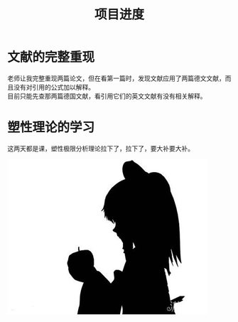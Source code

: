 ﻿---
layout: article
title: 项目进度
mathjax: true
key: 2018-07-04-diary
---
# 文献的完整重现   
  老师让我完整重现两篇论文，但在看第一篇时，发现文献应用了两篇德文文献，而且没有对引用的公式加以解释。   
  目前只能先查那两篇德国文献，看引用它们的英文文献有没有相关解释。   
# 塑性理论的学习   
  这两天都是课，塑性极限分析理论拉下了，拉下了，要大补要大补。  

![a](\pics\badapple.jpg)


